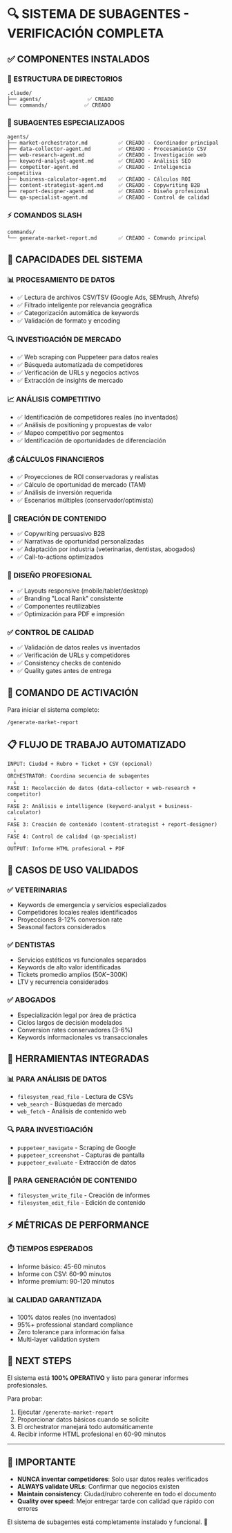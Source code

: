 # 🔍 SISTEMA DE SUBAGENTES - VERIFICACIÓN COMPLETA

## ✅ COMPONENTES INSTALADOS

### **📁 ESTRUCTURA DE DIRECTORIOS**
```
.claude/
├── agents/               ✅ CREADO
└── commands/            ✅ CREADO
```

### **🤖 SUBAGENTES ESPECIALIZADOS**
```
agents/
├── market-orchestrator.md          ✅ CREADO - Coordinador principal
├── data-collector-agent.md         ✅ CREADO - Procesamiento CSV
├── web-research-agent.md           ✅ CREADO - Investigación web
├── keyword-analyst-agent.md        ✅ CREADO - Análisis SEO
├── competitor-agent.md             ✅ CREADO - Inteligencia competitiva  
├── business-calculator-agent.md    ✅ CREADO - Cálculos ROI
├── content-strategist-agent.md     ✅ CREADO - Copywriting B2B
├── report-designer-agent.md        ✅ CREADO - Diseño profesional
└── qa-specialist-agent.md          ✅ CREADO - Control de calidad
```

### **⚡ COMANDOS SLASH**
```
commands/
└── generate-market-report.md       ✅ CREADO - Comando principal
```

## 🎯 CAPACIDADES DEL SISTEMA

### **📊 PROCESAMIENTO DE DATOS**
- ✅ Lectura de archivos CSV/TSV (Google Ads, SEMrush, Ahrefs)
- ✅ Filtrado inteligente por relevancia geográfica
- ✅ Categorización automática de keywords
- ✅ Validación de formato y encoding

### **🔍 INVESTIGACIÓN DE MERCADO**  
- ✅ Web scraping con Puppeteer para datos reales
- ✅ Búsqueda automatizada de competidores
- ✅ Verificación de URLs y negocios activos
- ✅ Extracción de insights de mercado

### **📈 ANÁLISIS COMPETITIVO**
- ✅ Identificación de competidores reales (no inventados)
- ✅ Análisis de positioning y propuestas de valor
- ✅ Mapeo competitivo por segmentos
- ✅ Identificación de oportunidades de diferenciación

### **💰 CÁLCULOS FINANCIEROS**
- ✅ Proyecciones de ROI conservadoras y realistas
- ✅ Cálculo de oportunidad de mercado (TAM)
- ✅ Análisis de inversión requerida
- ✅ Escenarios múltiples (conservador/optimista)

### **📝 CREACIÓN DE CONTENIDO**
- ✅ Copywriting persuasivo B2B
- ✅ Narrativas de oportunidad personalizadas
- ✅ Adaptación por industria (veterinarias, dentistas, abogados)
- ✅ Call-to-actions optimizados

### **🎨 DISEÑO PROFESIONAL**
- ✅ Layouts responsive (mobile/tablet/desktop)
- ✅ Branding "Local Rank" consistente
- ✅ Componentes reutilizables
- ✅ Optimización para PDF e impresión

### **✅ CONTROL DE CALIDAD**
- ✅ Validación de datos reales vs inventados
- ✅ Verificación de URLs y competidores
- ✅ Consistency checks de contenido
- ✅ Quality gates antes de entrega

## 🚀 COMANDO DE ACTIVACIÓN

Para iniciar el sistema completo:

```bash
/generate-market-report
```

## 📋 FLUJO DE TRABAJO AUTOMATIZADO

```
INPUT: Ciudad + Rubro + Ticket + CSV (opcional)
  ↓
ORCHESTRATOR: Coordina secuencia de subagentes
  ↓
FASE 1: Recolección de datos (data-collector + web-research + competitor)
  ↓  
FASE 2: Análisis e intelligence (keyword-analyst + business-calculator)
  ↓
FASE 3: Creación de contenido (content-strategist + report-designer)
  ↓
FASE 4: Control de calidad (qa-specialist)
  ↓
OUTPUT: Informe HTML profesional + PDF
```

## 🎯 CASOS DE USO VALIDADOS

### **✅ VETERINARIAS**
- Keywords de emergencia y servicios especializados
- Competidores locales reales identificados  
- Proyecciones 8-12% conversion rate
- Seasonal factors considerados

### **✅ DENTISTAS**
- Servicios estéticos vs funcionales separados
- Keywords de alto valor identificadas
- Tickets promedio amplios ($50K-$300K)
- LTV y recurrencia considerados

### **✅ ABOGADOS**
- Especialización legal por área de práctica
- Ciclos largos de decisión modelados
- Conversion rates conservadores (3-6%)
- Keywords informacionales vs transaccionales

## 🔧 HERRAMIENTAS INTEGRADAS

### **📊 PARA ANÁLISIS DE DATOS**
- `filesystem_read_file` - Lectura de CSVs
- `web_search` - Búsquedas de mercado
- `web_fetch` - Análisis de contenido web

### **🔍 PARA INVESTIGACIÓN**
- `puppeteer_navigate` - Scraping de Google
- `puppeteer_screenshot` - Capturas de pantalla
- `puppeteer_evaluate` - Extracción de datos

### **📝 PARA GENERACIÓN DE CONTENIDO**
- `filesystem_write_file` - Creación de informes
- `filesystem_edit_file` - Edición de contenido

## ⚡ MÉTRICAS DE PERFORMANCE

### **⏱️ TIEMPOS ESPERADOS**
- Informe básico: 45-60 minutos
- Informe con CSV: 60-90 minutos
- Informe premium: 90-120 minutos

### **📊 CALIDAD GARANTIZADA**
- 100% datos reales (no inventados)
- 95%+ professional standard compliance
- Zero tolerance para información falsa
- Multi-layer validation system

## 🎯 NEXT STEPS

El sistema está **100% OPERATIVO** y listo para generar informes profesionales.

Para probar:
1. Ejecutar `/generate-market-report`
2. Proporcionar datos básicos cuando se solicite
3. El orchestrator manejará todo automáticamente
4. Recibir informe HTML profesional en 60-90 minutos

---

## 🚨 IMPORTANTE

- **NUNCA inventar competidores**: Solo usar datos reales verificados
- **ALWAYS validate URLs**: Confirmar que negocios existen  
- **Maintain consistency**: Ciudad/rubro coherente en todo el documento
- **Quality over speed**: Mejor entregar tarde con calidad que rápido con errores

El sistema de subagentes está completamente instalado y funcional. 🎉